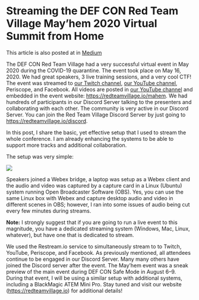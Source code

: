 # Streaming the DEF CON Red Team Village May’hem 2020 Virtual Summit from Home

This article is also posted at in [Medium](https://medium.com/@santosomar/streaming-the-def-con-red-team-village-mayhem-2020-virtual-summit-from-home-fe3493e77066)

The DEF CON Red Team Village had a very successful virtual event in May 2020 during the COVID-19 quarantine. The event took place on May 16, 2020. We had great speakers, 3 live training sessions, and a very cool CTF! The event was streamed to [our Twitch channel](https://www.twitch.tv/redteamvillage), [our YouTube channel](https://youtube.com/redteamvillage), Periscope, and Facebook. All videos are posted in [our YouTube channel](https://youtube.com/redteamvillage) and embedded in the event website: https://redteamvillage.io/mahem.
We had hundreds of participants in our Discord Server talking to the presenters and collaborating with each other. The community is very active in our Discord Server. You can join the Red Team Village Discord Server by just going to https://redteamvillage.io/discord.

In this post, I share the basic, yet effective setup that I used to stream the whole conference. I am already enhancing the systems to be able to support more tracks and additional collaboration.

The setup was very simple:

![](https://miro.medium.com/max/1400/1*eCS7QykHji2PYvyibHeZGQ.png)

Speakers joined a Webex bridge, a laptop was setup as a Webex client and the audio and video was captured by a capture card in a Linux (Ubuntu) system running Open Broadcaster Software (OBS). Yes, you can use the same Linux box with Webex and capture desktop audio and video in different scenes in OBS; however, I ran into some issues of audio being cut every few minutes during streams.

**Note:** I strongly suggest that if you are going to run a live event to this magnitude, you have a dedicated streaming system (Windows, Mac, Linux, whatever), but have one that is dedicated to stream.

We used the Restream.io service to simultaneously stream to to Twitch, YouTube, Periscope, and Facebook. As previously mentioned, all attendees continue to be engaged in our Discord Server. Many many others have joined the Discord server after the event. The May’hem event was a sneak preview of the main event during DEF CON Safe Mode in August 6–9. During that event, I will be using a similar setup with additional systems, including a BlackMagic ATEM Mini Pro. Stay tuned and visit our website (https://redteamvillage.io) for additional details!


